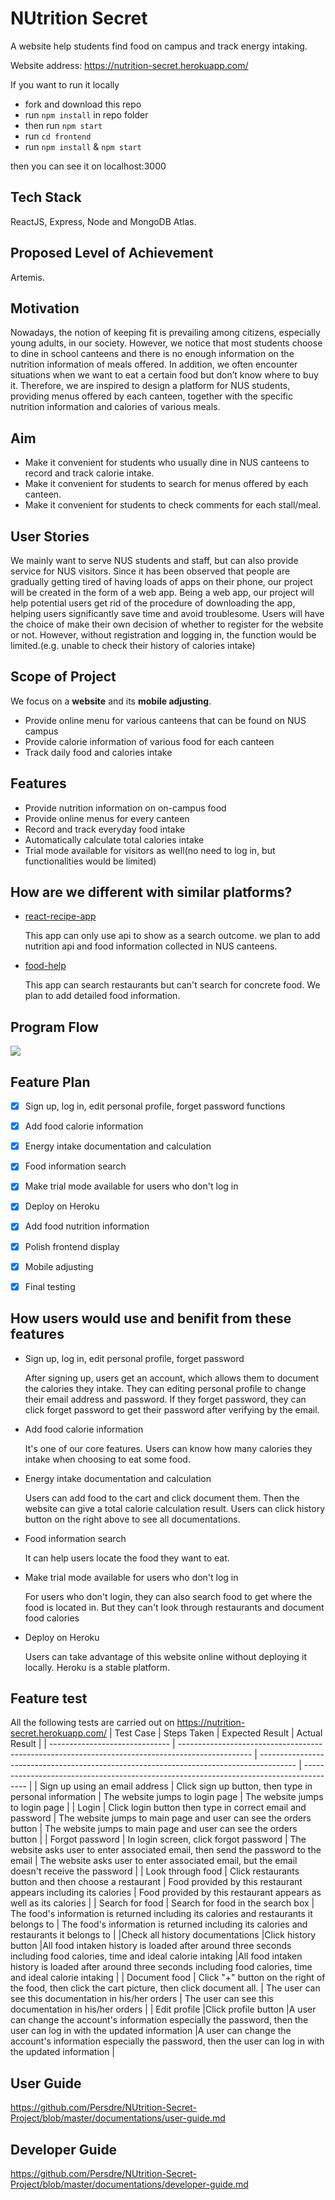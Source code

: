 # NUtrition Secret
A website help students find food on campus and track energy intaking.

Website address: https://nutrition-secret.herokuapp.com/

If you want to run it locally
- fork and download this repo
- run `npm install` in repo folder
- then run `npm start`
- run `cd frontend` 
- run `npm install` & `npm start`

then you can see it on localhost:3000

## Tech Stack
ReactJS, Express, Node and MongoDB Atlas.


## Proposed Level of Achievement
Artemis.

## Motivation
Nowadays, the notion of keeping fit is prevailing among citizens, especially young adults, in our society. However, we notice that most students choose to dine in school canteens and there is no enough information on the nutrition information of meals offered.
In addition, we often encounter situations when we want to eat a certain food but don’t know where to buy it.
Therefore, we are inspired to design a platform for NUS students, providing menus offered by each canteen, together with the specific nutrition information and calories of various meals.


## Aim
- Make it convenient for students who usually dine in NUS canteens to record and track calorie intake.
- Make it convenient for students to search for menus offered by each canteen.
- Make it convenient for students to check comments for each stall/meal.

## User Stories
We mainly want to serve NUS students and staff, but can also provide service for NUS visitors.
Since it has been observed that people are gradually getting tired of having loads of apps on their phone, our project will be created in the form of a web app.
Being a web app, our project will help potential users get rid of the procedure of downloading the app, helping users significantly save time and avoid troublesome.
Users will have the choice of make their own decision of whether to register for the website or not.
However, without registration and logging in, the function would be limited.(e.g. unable to check their history of calories intake)

## Scope of Project
We focus on a **website** and its **mobile adjusting**.

- Provide online menu for various canteens that can be found on NUS campus
- Provide calorie information of various food for each canteen
- Track daily food and calories intake


## Features
- Provide nutrition information on on-campus food
- Provide online menus for every canteen
- Record and track everyday food intake
- Automatically calculate total calories intake
- Trial mode available for visitors as well(no need to log in, but functionalities would be limited)

## How are we different with similar platforms?
- [react-recipe-app](https://github.com/hamza-mirza/react-recipe-app)

  This app can only use api to show as a search outcome. we plan to add nutrition api and food information collected in NUS canteens.
- [food-help](https://github.com/brtsai/food-help)

  This app can search restaurants but can't search for concrete food. We plan to add detailed food information.

## Program Flow

![](https://i.imgur.com/AA7Bj6z.jpg)




## Feature Plan
- [x] Sign up, log in, edit personal profile, forget password functions
- [x] Add food calorie information
- [x] Energy intake documentation and calculation
- [x] Food information search
- [x] Make trial mode available for users who don't log in
- [x] Deploy on Heroku
- [x] Add food nutrition information
- [x] Polish frontend display
- [x] Mobile adjusting
- [x] Final testing




## How users would use and benifit from these features
- Sign up, log in, edit personal profile, forget password

  After signing up, users get an account, which allows them to document the calories they intake.
  They can editing personal profile to change their email address and password.
  If they forget password, they can click forget password to get their password after verifying by the email.
 
- Add food calorie information
  
  It's one of our core features. Users can know how many calories they intake when choosing to eat some food.

- Energy intake documentation and calculation
  
  Users can add food to the cart and click document them. Then the website can give a total calorie calculation result.
  Users can click history button on the right above to see all documentations.

- Food information search

  It can help users locate the food they want to eat.
  
- Make trial mode available for users who don't log in
  
  For users who don't login, they can also search food to get where the food is located in. But they can't look through restaurants and document food calories
  
- Deploy on Heroku

  Users can take advantage of this website online without deploying it locally. Heroku is a stable platform.
  
## Feature test

All the following tests are carried out on https://nutrition-secret.herokuapp.com/
| Test Case                      | Steps Taken                                                                                      | Expected Result                                                                         | Actual Result                                                                           |
| ------------------------------ | ------------------------------------------------------------------------------------------------ | --------------------------------------------------------------------------------------- | --------------------------------------------------------------------------------------- |
| Sign up using an email address | Click  sign up button, then type in personal information                                         | The website jumps to login page                                                         | The website jumps to login page                                                         |
| Login                          | Click login button then type in correct email and password                                       | The website jumps to main page and user can see the orders button                       | The website jumps to main page and user can see the orders button                      |
| Forgot password                | In login screen, click forgot password                                                           | The website asks user to enter associated email, then send the password to the email    | The website asks user to enter associated email, but the email doesn't receive the password    |
| Look through food              | Click restaurants button and then choose a restaurant                                            | Food provided by this restaurant appears including its calories                         | Food provided by this restaurant appears as well as its calories                        |
| Search for food                | Search for food in the search box                                                                | The food's information is returned including its calories and restaurants it belongs to | The food's information is returned including its calories and restaurants it belongs to |
|Check all history documentations                                |Click history button                                                                                                  |All food intaken history is loaded after around three seconds including food calories, time and ideal calorie intaking                                                                                         |All food intaken history is loaded after around three seconds including food calories, time and ideal calorie intaking                                                                                         |
| Document food                  | Click "+" button on the right of the food, then click the cart picture, then click document all. | The user can see this documentation in his/her orders                                | The user can see this documentation in his/her orders                                |
| Edit profile                                 |Click profile button                                                                                                  |A user can change the account's information especially the password, then the user can log in with the updated information                                                                                                                        |A user can change the account's information especially the password, then the user can log in with the updated information                                                                                                                        |




## User Guide

https://github.com/Persdre/NUtrition-Secret-Project/blob/master/documentations/user-guide.md


## Developer Guide 

https://github.com/Persdre/NUtrition-Secret-Project/blob/master/documentations/developer-guide.md


